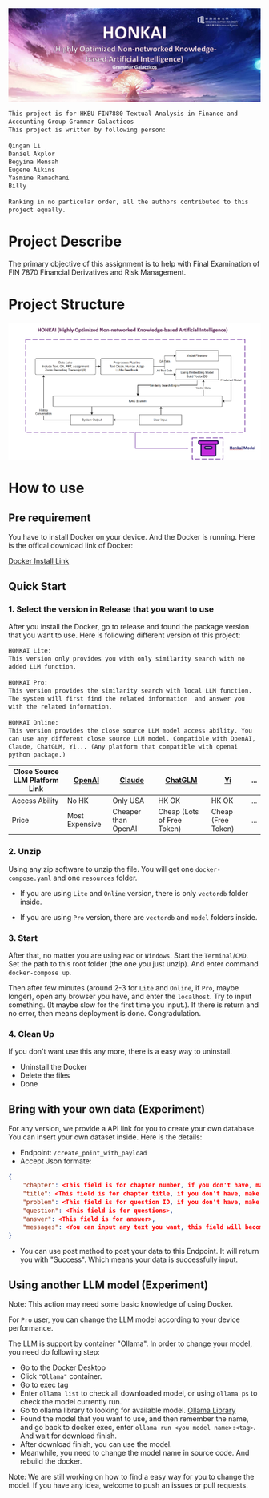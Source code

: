 <img src="./gitresource/image-title.png" alt="Front-Image" align=center />

```
This project is for HKBU FIN7880 Textual Analysis in Finance and Accounting Group Grammar Galacticos
This project is written by following person:

Qingan Li 
Daniel Akplor 
Begyina Mensah
Eugene Aikins
Yasmine Ramadhani
Billy

Ranking in no particular order, all the authors contributed to this project equally.
```

# Project Describe
The primary objective of this assignment is to help with Final Examination of FIN 7870 Financial Derivatives and Risk Management.

# Project Structure
<img src="./gitresource/image-structure.png" alt="Structure-Image" align=center />

# How to use
## Pre requirement
You have to install Docker on your device. And the Docker is running. Here is the offical download link of Docker:

[Docker Install Link](https://www.docker.com/products/docker-desktop/)

## Quick Start
### 1. Select the version in Release that you want to use
After you install the Docker, go to release and found the package version that you want to use. Here is following different version of this project:
```
HONKAI Lite:
This version only provides you with only similarity search with no added LLM function.

HONKAI Pro:
This version provides the similarity search with local LLM function. The system will first find the related information  and answer you with the related information.

HONKAI Online:
This version provides the close source LLM model access ability. You can use any different close source LLM model. Compatible with OpenAI, Claude, ChatGLM, Yi... (Any platform that compatible with openai python package.)
```
| Close Source LLM Platform Link | [OpenAI](https://platform.openai.com/) | [Claude](https://console.anthropic.com/) | [ChatGLM](https://open.bigmodel.cn/) | [Yi](https://platform.lingyiwanwu.com/) | ... |
| --- | --- | --- | --- | --- | --- |
| Access Ability | No HK | Only USA | HK OK | HK OK | ... |
| Price | Most Expensive | Cheaper than OpenAI | Cheap (Lots of Free Token) | Cheap (Free Token) | ... |

### 2. Unzip
Using any zip software to unzip the file. You will get one `docker-compose.yaml` and one `resources` folder.

- If you are using `Lite` and `Online` version, there is only `vectordb` folder inside.

- If you are using `Pro` version, there are `vectordb` and `model` folders inside.

### 3. Start

After that, no matter you are using `Mac` or `Windows`. Start the `Terminal`/`CMD`. Set the path to this root folder (the one you just unzip). And enter command `docker-compose up`. 

Then after few minutes (around 2-3 for `Lite` and `Online`, if `Pro`, maybe longer), open any browser you have, and enter the `localhost`. Try to input something. (It maybe slow for the first time you input.). If there is return and no error, then means deployment is done. Congradulation.

### 4. Clean Up
If you don't want use this any more, there is a easy way to uninstall.
- Uninstall the Docker
- Delete the files
- Done

## Bring with your own data (Experiment)
For any version, we provide a API link for you to create your own database. You can insert your own dataset inside. Here is the details:
- Endpoint: `/create_point_with_payload`
- Accept Json formate: 
```json
{
    "chapter": <This field is for chapter number, if you don't have, make this empty with "">,
    "title": <This field is for chapter title, if you don't have, make this empty with "">,
    "problem": <This field is for question ID, if you don't have, make this empty with "">,
    "question": <This field is for questions>,
    "answer": <This field is for answer>,
    "messages": <You can input any text you want, this field will become the vector and use for similarity search. e.g. You can equal this part as 'answer' or 'question' or 'answer + question'>
}
```
- You can use post method to post your data to this Endpoint. It will return you with "Success". Which means your data is successfully input.

## Using another LLM model (Experiment)
Note: This action may need some basic knowledge of using Docker.

For `Pro` user, you can change the LLM model according to your device performance.

The LLM is support by container "Ollama". In order to change your model, you need do following step:
- Go to the Docker Desktop
- Click `"Ollama"` container.
- Go to exec tag
- Enter `ollama list` to check all downloaded model, or using `ollama ps` to check the model currently run.
- Go to ollama library to looking for available model. [Ollama Library](https://ollama.com/library)
- Found the model that you want to use, and then remember the name, and go back to docker exec, enter `ollama run <you model name>:<tag>`. And wait for download finish.
- After download finish, you can use the model.
- Meanwhile, you need to change the model name in source code. And rebuild the docker. 

Note: We are still working on how to find a easy way for you to change the model. If you have any idea, welcome to push an issues or pull requests.

